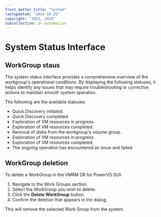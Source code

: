 ```yaml
---
front_matter_title: "System"
lastupdated: "2024-10-26"
copyright: "2023, 2024"
subcollection: dr-automation
---
```

# System Status Interface

## WorkGroup staus

The system status interface provides a comprehensive overview of the workgroup's operational conditions. By displaying the following statuses, it helps identify any issues that may require troubleshooting or corrective actions to maintain smooth system operation.

The following are the available statuses:

- Quick Discovery initiated.
- Quick Discovery completed.
- Exploration of VM resources in progress.
- Exploration of VM resources completed.
- Removal of disks from the workgroup's volume group.
- Exploration of VM resources in progress.
- Exploration of VM resources completed.
- The ongoing operation has encountered an issue and failed.

## WorkGroup deletion

To delete a WorkGroup in the VMRM DR for PowerVS GUI:

1. Navigate to the Work Groups section.
2. Select the WorkGroup you wish to delete.
3. Click the **Delete WorkGroup** button.
4. Confirm the deletion that appears in the dialog.

This will remove the selected Work Group from the system.
